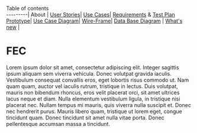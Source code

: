 # <a name="top"></a>
Table of contents   
---------|
   About | 
   [User Stories](#stories)|
   [Use Cases](#stories)|
   [Requirements](#cases) & [Test Plan](#cases)
   [Prototype](#proto)|
   [Use Case Diagram](#casesDiagram)|
   [Wire-Frame](#wire)|
   [Data Base Diagram](#database) |
   [What's new](#new) |



# FEC
Lorem ipsum dolor sit amet, consectetur adipiscing elit. Integer sagittis ipsum aliquam sem viverra vehicula. Donec volutpat gravida iaculis. Vestibulum consequat convallis eros, eget lobortis risus commodo ut. Nam quam quam, auctor vel iaculis rutrum, tristique in lectus. Duis volutpat, mauris non bibendum rhoncus, eros velit placerat orci, sit amet ultrices lacus neque et diam. Nulla elementum vestibulum ligula, in tristique nisi placerat nec. Nullam tempus mi mauris, quis viverra nulla suscipit et. Donec nec hendrerit purus. Mauris libero quam, tristique ut lorem eget, congue tincidunt quam. Donec tincidunt sit amet nulla vitae porta. Donec pellentesque accumsan massa a tincidunt.
